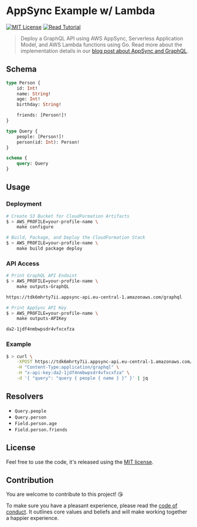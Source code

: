 # AppSync Example w/ Lambda

[![MIT License](https://badgen.now.sh/badge/License/MIT/blue)](http://github.com/superluminar-io/appsync-example-lambda/blob/master/LICENSE.md)
[![Read Tutorial](https://badgen.now.sh/badge/Read/Tutorial/orange)](https://superluminar.io/2019/07/02/graphql-mit-appsync-und-lambda/)

> Deploy a GraphQL API using AWS AppSync, Serverless Application Model, and AWS Lambda functions using Go. Read more about the implementation details in our [blog post about AppSync and GraphQL](https://superluminar.io/2019/07/02/graphql-mit-appsync-und-lambda/).




## Schema

```graphql
type Person {
	id: Int!
	name: String!
	age: Int!
	birthday: String!

	friends: [Person!]!
}

type Query {
	people: [Person!]!
	person(id: Int): Person!
}

schema {
	query: Query
}
```

## Usage

### Deployment

```bash
# Create S3 Bucket for CloudFormation Artifacts
$ > AWS_PROFILE=your-profile-name \
    make configure

# Build, Package, and Deploy the CloudFormation Stack
$ > AWS_PROFILE=your-profile-name \
    make build package deploy
```

### API Access

```bash
# Print GraphQL API Endoint
$ > AWS_PROFILE=your-profile-name \
    make outputs-GraphQL

https://tdk6mhrty7ii.appsync-api.eu-central-1.amazonaws.com/graphql

# Print AppSync API Key
$ > AWS_PROFILE=your-profile-name \
    make outputs-APIKey

da2-1jdf4nmbwpsdr4vfxcxfza
```

### Example

```bash
$ > curl \
    -XPOST https://tdk6mhrty7ii.appsync-api.eu-central-1.amazonaws.com/graphql \
    -H "Content-Type:application/graphql" \
    -H "x-api-key:da2-1jdf4nmbwpsdr4vfxcxfza" \
    -d '{ "query": "query { people { name } }" }' | jq
```

## Resolvers

* `Query.people`
* `Query.person`
* `Field.person.age`
* `Field.person.friends`

## License

Feel free to use the code, it's released using the [MIT license](LICENSE.md).

## Contribution

You are welcome to contribute to this project! 😘 

To make sure you have a pleasant experience, please read the [code of conduct](CODE_OF_CONDUCT.md). It outlines core values and beliefs and will make working together a happier experience.
